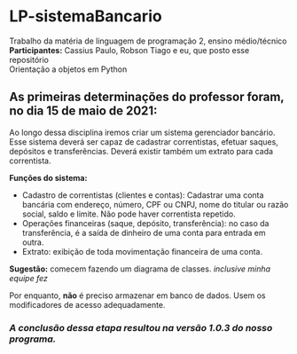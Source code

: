 # LP-sistemaBancario
Trabalho da matéria de linguagem de programação 2, ensino médio/técnico<br>
**Participantes:** Cassius Paulo, Robson Tiago e eu, que posto esse repositório<br>
Orientação a objetos em Python

## As primeiras determinações do professor foram, no dia 15 de maio de 2021:

Ao longo dessa disciplina iremos criar um sistema gerenciador bancário. Esse sistema deverá ser capaz de cadastrar correntistas, efetuar saques, depósitos e transferências. Deverá existir também um extrato para cada correntista.
  
  **Funções do sistema:**
- Cadastro de correntistas (clientes e contas): Cadastrar uma conta bancária com endereço, número, CPF ou CNPJ, nome do titular ou razão social, saldo e limite. Não pode haver correntista repetido.
- Operações financeiras (saque, depósito, transferência): no caso da transferência, é a saída de dinheiro de uma conta para entrada em outra.
- Extrato: exibição de toda movimentação financeira de uma conta.

**Sugestão:** comecem fazendo um diagrama de classes. *inclusive minha equipe fez*

Por enquanto, **não** é preciso armazenar em banco de dados. Usem os modificadores de acesso adequadamente.

### *A conclusão dessa etapa resultou na versão 1.0.3 do nosso programa.*
